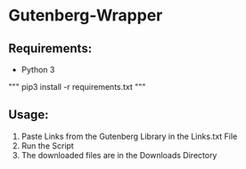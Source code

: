 # Gutenberg-Wrapper

## Requirements:

- Python 3

"""
pip3 install -r requirements.txt
"""

## Usage:
1. Paste Links from the Gutenberg Library in the Links.txt File
2. Run the Script
3. The downloaded files are in the Downloads Directory

